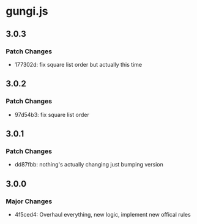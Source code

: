 # gungi.js

## 3.0.3

### Patch Changes

- 177302d: fix square list order but actually this time

## 3.0.2

### Patch Changes

- 97d54b3: fix square list order

## 3.0.1

### Patch Changes

- dd87fbb: nothing's actually changing just bumping version

## 3.0.0

### Major Changes

- 4f5ced4: Overhaul everything, new logic, implement new offical rules

